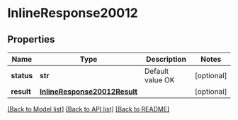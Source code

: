 # InlineResponse20012

## Properties
Name | Type | Description | Notes
------------ | ------------- | ------------- | -------------
**status** | **str** | Default value OK | [optional] 
**result** | [**InlineResponse20012Result**](InlineResponse20012Result.md) |  | [optional] 

[[Back to Model list]](../README.md#documentation-for-models) [[Back to API list]](../README.md#documentation-for-api-endpoints) [[Back to README]](../README.md)


